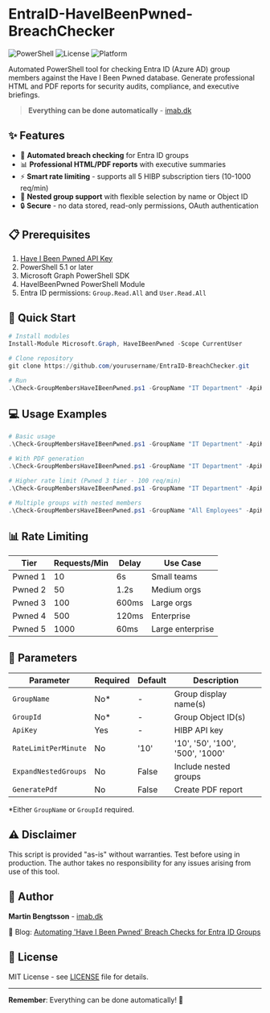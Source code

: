 # EntraID-HaveIBeenPwned-BreachChecker

![PowerShell](https://img.shields.io/badge/PowerShell-5.1%2B-blue)
![License](https://img.shields.io/badge/license-MIT-green)
![Platform](https://img.shields.io/badge/platform-Windows%20%7C%20Linux%20%7C%20macOS-lightgrey)

Automated PowerShell tool for checking Entra ID (Azure AD) group members against the Have I Been Pwned database. Generate professional HTML and PDF reports for security audits, compliance, and executive briefings.

> **Everything can be done automatically** - [imab.dk](https://www.imab.dk)

## ✨ Features

- 🔐 **Automated breach checking** for Entra ID groups
- 📊 **Professional HTML/PDF reports** with executive summaries
- ⚡ **Smart rate limiting** - supports all 5 HIBP subscription tiers (10-1000 req/min)
- 🎯 **Nested group support** with flexible selection by name or Object ID
- 🔒 **Secure** - no data stored, read-only permissions, OAuth authentication

## 📋 Prerequisites

1. [Have I Been Pwned API Key](https://haveibeenpwned.com/API/Key)
2. PowerShell 5.1 or later
3. Microsoft Graph PowerShell SDK
4. HaveIBeenPwned PowerShell Module
5. Entra ID permissions: `Group.Read.All` and `User.Read.All`

## 🚀 Quick Start

```powershell
# Install modules
Install-Module Microsoft.Graph, HaveIBeenPwned -Scope CurrentUser

# Clone repository
git clone https://github.com/yourusername/EntraID-BreachChecker.git

# Run
.\Check-GroupMembersHaveIBeenPwned.ps1 -GroupName "IT Department" -ApiKey "your-api-key"
```

## 💻 Usage Examples

```powershell
# Basic usage
.\Check-GroupMembersHaveIBeenPwned.ps1 -GroupName "IT Department" -ApiKey "your-key"

# With PDF generation
.\Check-GroupMembersHaveIBeenPwned.ps1 -GroupName "IT Department" -ApiKey "your-key" -GeneratePdf

# Higher rate limit (Pwned 3 tier - 100 req/min)
.\Check-GroupMembersHaveIBeenPwned.ps1 -GroupName "IT Department" -ApiKey "your-key" -RateLimitPerMinute '100'

# Multiple groups with nested members
.\Check-GroupMembersHaveIBeenPwned.ps1 -GroupName "All Employees" -ApiKey "your-key" -ExpandNestedGroups
```

## 📊 Rate Limiting

| Tier | Requests/Min | Delay | Use Case |
|------|--------------|-------|----------|
| Pwned 1 | 10 | 6s | Small teams |
| Pwned 2 | 50 | 1.2s | Medium orgs |
| Pwned 3 | 100 | 600ms | Large orgs |
| Pwned 4 | 500 | 120ms | Enterprise |
| Pwned 5 | 1000 | 60ms | Large enterprise |

## 📖 Parameters

| Parameter | Required | Default | Description |
|-----------|----------|---------|-------------|
| `GroupName` | No* | - | Group display name(s) |
| `GroupId` | No* | - | Group Object ID(s) |
| `ApiKey` | Yes | - | HIBP API key |
| `RateLimitPerMinute` | No | '10' | '10', '50', '100', '500', '1000' |
| `ExpandNestedGroups` | No | False | Include nested groups |
| `GeneratePdf` | No | False | Create PDF report |

*Either `GroupName` or `GroupId` required.

## ⚠️ Disclaimer

This script is provided "as-is" without warranties. Test before using in production. The author takes no responsibility for any issues arising from use of this tool.

## 👤 Author

**Martin Bengtsson** - [imab.dk](https://www.imab.dk)

📝 Blog: [Automating 'Have I Been Pwned' Breach Checks for Entra ID Groups](https://www.imab.dk/powershell-script-automated-have-i-been-pwned-breach-checks-for-entra-id-groups/)

## 📄 License

MIT License - see [LICENSE](LICENSE) file for details.

---

**Remember**: Everything can be done automatically! 🚀


